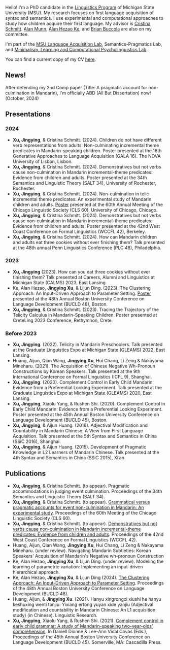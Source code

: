 Hello! I'm a PhD candidate in the [Linguistics Program](https://lilac.msu.edu/linguistics/) of Michigan State University (MSU). My research focuses on first language acquisition of syntax and semantics. I use experimental and computational approaches to study how children acquire their first language. My advisor is [Cristina Schmitt](https://people.cal.msu.edu/schmit12/). [Alan Munn](https://amunn.github.io/), [Alan Hezao Ke](https://hezaoke.weebly.com/), and [Brian Buccola](https://brianbuccola.com/) are also on my committee. 

I'm part of the [MSU Language Acquisition Lab](https://www.msuacquisition.org/index.html), Semantics-Pragmatics Lab, and [Minimalism, Learning and 
Computational Psycholinguistics Lab](https://sites.google.com/view/mlclab).

You can find a current copy of my CV [here](http://jingyingx.github.io/jingyingxu-cv_oct_2024.pdf).

## News!
After defending my 2nd Comp paper (Title: A pragmatic account for non-culmination in Mandarin), I'm officially ABD (All But Dissertation) now! (October, 2024)

  
## Presentations
### 2024
- **Xu, Jingying**, & Cristina Schmitt. (2024). Children do not have different verb representations from adults: Non-culminating incremental theme predicates in Mandarin-speaking children. Poster presented at the 16th Generative Approaches to Language Acquisition (GALA 16). The NOVA University of Lisbon, Lisbon.
- **Xu, Jingying**, & Cristina Schmitt. (2024). Demonstratives but not verbs cause non-culmination in Mandarin incremental-theme predicates: Evidence from children and adults. Poster presented at the 34th Semantics and Linguistic Theory (SALT 34), University of Rochester, Rochester.
- **Xu, Jingying**, & Cristina Schmitt. (2024). Non-culmination in telic incremental theme predicates: An experimental study of Mandarin children and adults. [Poster](http://jingyingx.github.io/CLS_Poster_Jingying_Xu.pdf) presented at the 60th Annual Meeting of the Chicago Linguistic Society (CLS 60), University of Chicago, Chicago. 
- **Xu, Jingying**, & Cristina Schmitt. (2024). Demonstratives but not verbs cause non-culmination in Mandarin incremental-theme predicates: Evidence from children and adults. Poster presented at the 42nd West Coast Conference on Formal Linguistics (WCCFL 42), Berkeley.
- **Xu, Jingying**, & Cristina Schmitt. (2024). How can Mandarin children and adults eat three cookies without ever finishing them? Talk presented at the 48th annual Penn Linguistics Conference (PLC 48), Philadelphia.

### 2023
- **Xu, Jingying** (2023). How can you eat three cookies without ever finishing them?  Talk presented at Careers, Alumni and Linguistics at Michigan State (CALMS) 2023, East Lansing.
- Ke, Alan Hezao, **Jingying Xu**, & Lijun Ding. (2023). The Clustering Approach: An Input-Driven Approach to Parameter Setting. [Poster](http://jingyingx.github.io/BUCLD_48_Poster_The_clustering_approach_Ke_Xu_Ding.pdf) presented at the 48th Annual Boston University Conference on Language Development (BUCLD 48), Boston.
- **Xu, Jingying**, & Cristina Schmitt. (2023). Tracing the Trajectory of the Telicity Calculus in Mandarin-Speaking Children. Poster presented at CreteLing 2023 Conference, Rethymnon, Crete.
  
### Before 2023
- **Xu, Jingying**. (2022). Telicity in Mandarin Preschoolers. Talk presented at the Graduate Linguistics Expo at Michigan State (GLEAMS) 2022, East Lansing.
- Huang, Aijun, Qian Wang, **Jingying Xu**, Hui Chang, Li Zeng & Nakayama Mineharu. (2021). The Acquisition of Chinese Negative Wh-Pronoun Constructions by Korean Speakers. Talk presented at the 9th International Conference on Formal Linguistics (ICFL 9), Shanghai.
- **Xu, Jingying**. (2020). Complement Control in Early Child Mandarin: Evidence from a Preferential Looking Experiment. Talk presented at the Graduate Linguistics Expo at Michigan State (GLEAMS) 2020, East Lansing.
- **Xu, Jingying**, Xiaolu Yang, & Rushen Shi. (2020). Complement Control in Early Child Mandarin: Evidence from a Preferential Looking Experiment. Poster presented at the 45th Annual Boston University Conference on Language Development (BUCLD 45), Boston.
- **Xu, Jingying**, & Aijun Huang. (2016). Adjectival Modification and Countability in Mandarin Chinese: A View from First Language Acquisition. Talk presented at the 5th Syntax and Semantics in China (SSiC 2016), Shanghai.
- **Xu, Jingying**, & Aijun Huang. (2015). Development of Pragmatic Knowledge in L2 Learners of Mandarin Chinese. Talk presented at the 4th Syntax and Semantics in China (SSiC 2015), Xi’an.

## Publications
- **Xu, Jingying**, & Cristina Schmitt. (to appear). Pragmatic accommodations in judging event culmination. Proceedings of the 34th Semantics and Linguistic Theory (SALT 34).
- **Xu, Jingying**, & Cristina Schmitt. (to appear). [Grammatical versus pragmatic accounts for event non-culmination in Mandarin: An experimental study](http://jingyingx.github.io/CLS_xu_schmitt.pdf). Proceedings of the 60th Meeting of the Chicago Linguistic Society (CLS 60).
- **Xu, Jingying**, & Cristina Schmitt. (to appear). [Demonstratives but not verbs cause non-culmination in Mandarin incremental-theme predicates: Evidence from children and adults](http://jingyingx.github.io/WCCFL_xu_schmitt.pdf). Proceedings of the 42nd West Coast Conference on Formal Linguistics (WCCFL 42).
- Huang, Aijun, Qian Wang, **Jingying Xu**, Hui Chang, Li Zeng & Nakayama Mineharu. (under review). Navigating Mandarin Subtleties: Korean Speakers' Acquisition of Mandarin's Negative wh-pronoun Construction
- Ke, Alan Hezao, **Jingying Xu**, & Lijun Ding. (under review). Modeling the learning of parametric variation: Implementing an input-driven hierarchical approach.
- Ke, Alan Hezao, **Jingying Xu**, & Lijun Ding (2024). [The Clustering Approach: An Input-Driven Approach to Parameter Setting](http://jingyingx.github.io/BUCLDProceeding_The_clustering_approach.pdf). Proceedings of the 48th Annual Boston University Conference on Language Development (BUCLD 48).
- Huang, Aijun, & **Jingying Xu**. (2021). Hanyu xingrongci xiushi he hanyu keshuxing wenti tanjiu: Yixiang ertong yuyan xide yanjiu (Adjectival modification and countability in Mandarin Chinese: An L1 acquisition study) (in Chinese). Linguistic Research.
- **Xu, Jingying**, Xiaolu Yang, & Rushen Shi. (2021). [Complement control in early child grammar: A study of Mandarin-speaking two-year-olds’ comprehension](https://www.lingref.com/bucld/45/BUCLD45-58.pdf). In Daniell Dionne & Lee-Ann Vidal Covas (Eds.), Proceedings of the 45th Annual Boston University Conference on Language Development (BUCLD 45). Somerville, MA: Cascadilla Press.


